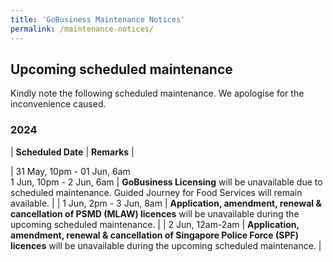 ```yaml
---
title: 'GoBusiness Maintenance Notices'
permalink: /maintenance-notices/
---
```


## Upcoming scheduled maintenance

Kindly note the following scheduled maintenance. We apologise for the inconvenience caused.

### 2024 

| **Scheduled Date** | **Remarks** |  

     
| 31 May, 10pm - 01 Jun, 6am<br>1 Jun, 10pm - 2 Jun, 6am | **GoBusiness Licensing** will be unavailable due to scheduled maintenance. Guided Journey for Food Services will remain available. | 
| 1 Jun, 2pm - 3 Jun, 8am | **Application, amendment, renewal & cancellation of PSMD (MLAW) licences** will be unavailable during the upcoming scheduled maintenance. |
| 2 Jun, 12am-2am | **Application, amendment, renewal & cancellation of Singapore Police Force (SPF) licences** will be unavailable during the upcoming scheduled maintenance. |


<script src="/jquery/jquery.min.js"></script> <script src="/jquery/resize-tables.js"></script>
